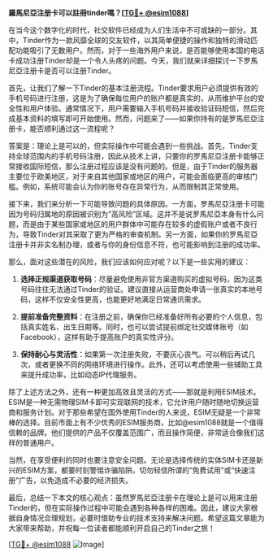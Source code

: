 **羅馬尼亞注册卡可以註冊tinder嗎？[[TG💪+ @esim1088](https://t.me/s/esim1088)]**

在当今这个数字化的时代，社交软件已经成为人们生活中不可或缺的一部分。其中，Tinder作为一款风靡全球的交友软件，以其简单便捷的操作和独特的滑动匹配功能吸引了无数用户。然而，对于一些海外用户来说，是否能够使用本国的电话卡成功注册Tinder却是一个令人头疼的问题。今天，我们就来详细探讨一下罗馬尼亞注册卡是否可以注册Tinder。

首先，让我们了解一下Tinder的基本注册流程。Tinder要求用户必须提供有效的手机号码进行注册，这是为了确保每位用户的账户都是真实的，从而维护平台的安全性和用户体验。通常情况下，用户需要输入手机号码并接收验证码短信，然后完成基本资料的填写即可开始使用。然而，问题来了——如果你持有的是罗馬尼亞注册卡，能否顺利通过这一流程呢？

答案是：理论上是可以的，但实际操作中可能会遇到一些挑战。首先，Tinder支持全球范围内的手机号码注册，因此从技术上讲，只要你的罗馬尼亞注册卡能够正常接收国际短信，那么注册过程应该是没有问题的。但是，由于Tinder的服务器主要位于欧美地区，对于来自其他国家或地区的用户，可能会面临更高的审核门槛。例如，系统可能会认为你的账号存在异常行为，从而限制其正常使用。

接下来，我们来分析一下可能导致问题的具体原因。一方面，罗馬尼亞注册卡可能因为号码归属地的原因被识别为“高风险”区域。这并不是说罗馬尼亞本身有什么问题，而是由于某些国家或地区的用户群体中可能存在较多的虚假账户或者不良行为，导致Tinder对其采取了更为严格的审查机制。另一方面，如果你的罗馬尼亞注册卡并非实名制办理，或者与你的身份信息不符，也可能影响到注册的成功率。

那么，面对这些潜在的风险，我们应该如何应对呢？以下是一些实用的建议：

1. **选择正规渠道获取号码**：尽量避免使用非官方渠道购买的虚拟号码，因为这类号码往往无法通过Tinder的验证。建议直接从运营商处申请一张真实的本地号码，这样不仅安全性更高，也能更好地满足日常通讯需求。

2. **提前准备完整资料**：在注册之前，确保你已经准备好所有必要的个人信息，包括真实姓名、出生日期等。同时，也可以尝试提前绑定社交媒体账号（如Facebook），这样有助于提高账户的真实性评分。

3. **保持耐心与灵活性**：如果第一次注册失败，不要灰心丧气。可以稍后再试几次，或者更换不同的网络环境进行操作。此外，还可以考虑使用一些辅助工具来提升成功率，比如动态IP代理服务。

除了上述方法之外，还有一种更加高效且灵活的方式——那就是利用ESIM技术。ESIM是一种无需物理SIM卡即可实现联网的技术，它允许用户随时随地切换运营商和服务计划。对于那些希望在国外使用Tinder的人来说，ESIM无疑是一个非常棒的选择。目前市面上有不少优秀的ESIM服务商，比如@esim1088就是一个值得信赖的品牌。他们提供的产品不仅覆盖范围广，而且操作简便，非常适合像我们这样的普通用户。

当然，在享受便利的同时也要注意安全问题。无论是选择传统的实体SIM卡还是新兴的ESIM方案，都要时刻警惕诈骗陷阱。切勿轻信所谓的“免费试用”或“快速注册”广告，以免造成不必要的经济损失。

最后，总结一下本文的核心观点：虽然罗馬尼亞注册卡在理论上是可以用来注册Tinder的，但在实际操作过程中可能会遇到各种各样的困难。因此，建议大家根据自身情况合理规划，必要时借助专业的技术支持来解决问题。希望这篇文章能为大家带来帮助，并祝每一位读者都能顺利开启自己的Tinder之旅！

[[TG💪+ @esim1088](https://t.me/s/esim1088) ![Image](https://i.postimg.cc/4NQfJmqS/Snipaste-2025-05-13-00-14-12.png)]